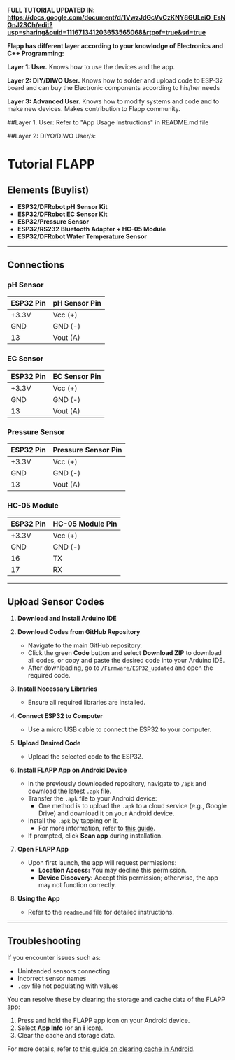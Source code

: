 **FULL TUTORIAL UPDATED IN: https://docs.google.com/document/d/1VwzJdGcVvCzKNY8GULeiO_EsNGnJ2SCh/edit?usp=sharing&ouid=111671341203653565068&rtpof=true&sd=true**


**Flapp has different layer according to your knowlodge of Electronics and C++ Programming:**

**Layer 1: User.** Knows how to use the devices and the app.

**Layer 2: DIY/DIWO User.** Knows how to solder and upload code to ESP-32 board and can buy the Electronic components according to his/her needs

**Layer 3: Advanced User.** Knows how to modify systems and code and to make new devices. Makes contribution to Flapp community.


##Layer 1. User: Refer to "App Usage Instructions" in README.md file

##Layer 2: DIYO/DIWO User/s:

# Tutorial FLAPP

## Elements (Buylist)
- **ESP32/DFRobot pH Sensor Kit**
- **ESP32/DFRobot EC Sensor Kit**
- **ESP32/Pressure Sensor**
- **ESP32/RS232 Bluetooth Adapter + HC-05 Module**
- **ESP32/DFRobot Water Temperature Sensor**

---

## Connections

### pH Sensor
| ESP32 Pin | pH Sensor Pin |
|-----------|---------------|
| +3.3V     | Vcc (+)       |
| GND       | GND (-)       |
| 13        | Vout (A)      |

### EC Sensor
| ESP32 Pin | EC Sensor Pin |
|-----------|---------------|
| +3.3V     | Vcc (+)       |
| GND       | GND (-)       |
| 13        | Vout (A)      |

### Pressure Sensor
| ESP32 Pin | Pressure Sensor Pin |
|-----------|----------------------|
| +3.3V     | Vcc (+)              |
| GND       | GND (-)              |
| 13        | Vout (A)             |

### HC-05 Module
| ESP32 Pin | HC-05 Module Pin |
|-----------|-------------------|
| +3.3V     | Vcc (+)           |
| GND       | GND (-)           |
| 16        | TX                |
| 17        | RX                |

---

## Upload Sensor Codes

1. **Download and Install Arduino IDE**

2. **Download Codes from GitHub Repository**  
   - Navigate to the main GitHub repository.  
   - Click the green **Code** button and select **Download ZIP** to download all codes, or copy and paste the desired code into your Arduino IDE.  
   - After downloading, go to `/Firmware/ESP32_updated` and open the required code.

3. **Install Necessary Libraries**  
   - Ensure all required libraries are installed.

4. **Connect ESP32 to Computer**  
   - Use a micro USB cable to connect the ESP32 to your computer.

5. **Upload Desired Code**  
   - Upload the selected code to the ESP32.

6. **Install FLAPP App on Android Device**  
   - In the previously downloaded repository, navigate to `/apk` and download the latest `.apk` file.  
   - Transfer the `.apk` file to your Android device:  
     - One method is to upload the `.apk` to a cloud service (e.g., Google Drive) and download it on your Android device.  
   - Install the `.apk` by tapping on it.  
     - For more information, refer to [this guide](https://www.androidcentral.com/sideload-apps-how-guide).  
   - If prompted, click **Scan app** during installation.

7. **Open FLAPP App**  
   - Upon first launch, the app will request permissions:  
     - **Location Access:** You may decline this permission.  
     - **Device Discovery:** Accept this permission; otherwise, the app may not function correctly.

8. **Using the App**  
   - Refer to the `readme.md` file for detailed instructions.

---

## Troubleshooting

If you encounter issues such as:
- Unintended sensors connecting
- Incorrect sensor names
- `.csv` file not populating with values

You can resolve these by clearing the storage and cache data of the FLAPP app:

1. Press and hold the FLAPP app icon on your Android device.
2. Select **App Info** (or an **i** icon).
3. Clear the cache and storage data.

For more details, refer to [this guide on clearing cache in Android](https://www.androidcentral.com/how-and-when-clear-app-cache-or-data-android-device).
